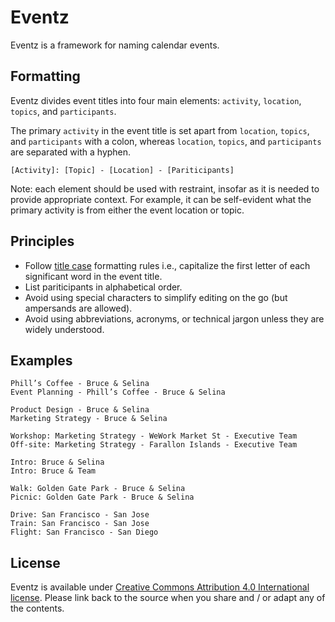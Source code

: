 # Eventz
Eventz is a framework for naming calendar events.

## Formatting

Eventz divides event titles into four main elements: `activity`, `location`, `topics`, and `participants`. 

The primary `activity` in the event title is set apart from `location`, `topics`, and `participants` with a colon, whereas `location`, `topics`, and `participants` are separated with a hyphen.

```
[Activity]: [Topic] - [Location] - [Pariticipants]
```

Note: each element should be used with restraint, insofar as it is needed to provide appropriate context. For example, it can be self-evident what the primary activity is from either the event location or topic.

## Principles

* Follow [title case](https://en.wikipedia.org/wiki/Title_case) formatting rules i.e., capitalize the first letter of each significant word in the event title.
* List pariticipants in alphabetical order.
* Avoid using special characters to simplify editing on the go (but ampersands are allowed).
* Avoid using abbreviations, acronyms, or technical jargon unless they are widely understood.

## Examples

```
Phill’s Coffee - Bruce & Selina 
Event Planning - Phill’s Coffee - Bruce & Selina
```
```
Product Design - Bruce & Selina
Marketing Strategy - Bruce & Selina
```
```
Workshop: Marketing Strategy - WeWork Market St - Executive Team
Off-site: Marketing Strategy - Farallon Islands - Executive Team
```
```
Intro: Bruce & Selina
Intro: Bruce & Team
```
```
Walk: Golden Gate Park - Bruce & Selina
Picnic: Golden Gate Park - Bruce & Selina
```
```
Drive: San Francisco - San Jose
Train: San Francisco - San Jose
Flight: San Francisco - San Diego
```

## License

Eventz is available under [Creative Commons Attribution 4.0 International license](https://creativecommons.org/licenses/by/4.0/). Please link back to the source when you share and / or adapt any of the contents.
